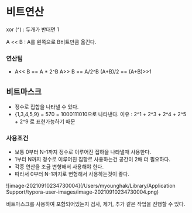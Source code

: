 # 비트연산 

xor (^) : 두개가 반대면 1

A << B : A를 왼쪽으로 B비트만큼 옮긴다. 

### 연산팁

- A<< B == A * 2^B
  A>> B == A/2^B
  (A+B)/2 == (A+B)>>1


## 비트마스크 

- 정수로 집합을 나타낼 수 있다. 
- {1,3,4,5,9} = 570 = 1000111010으로 나타낸다. 
  이유 : 2^1 + 2^3 + 2^4 + 2^5 + 2^9 로 표현가능하기 때문

### 사용조건 

- 보통 0부터 N-1까지 정수로 이루어진 집하을 나타낼때 사용한다. 
- 1부터 N까지 정수로 이루어진 집항르 사용하는건 공간이 2배 더 필요하다.
- 각종 연산을 조금 변형해서 사용해야 한다. 
- 따라서 0부터 N-1까지로 변형해서 사용하는것이 좋다. 

![image-20210910234730004](/Users/myounghak/Library/Application Support/typora-user-images/image-20210910234730004.png)



비트마스크를 사용하여 포함되어있는지 검사, 제거, 추가 같은 작업을 진행할 수 있다. 

 